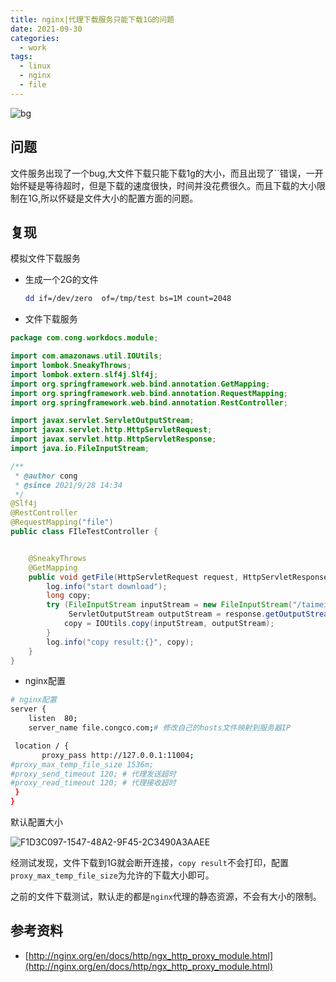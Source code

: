 ```yaml
---
title: nginx|代理下载服务只能下载1G的问题
date: 2021-09-30
categories:
  - work
tags:
  - linux
  - nginx
  - file
---
```


![bg](https://fastly.jsdelivr.net/gh/qbmzc/images/2021/202109301404990.png)

<!-- more -->

## 问题

文件服务出现了一个bug,大文件下载只能下载1g的大小，而且出现了``错误，一开始怀疑是等待超时，但是下载的速度很快，时间并没花费很久。而且下载的大小限制在1G,所以怀疑是文件大小的配置方面的问题。

## 复现

模拟文件下载服务

- 生成一个2G的文件

  ```bash
  dd if=/dev/zero  of=/tmp/test bs=1M count=2048
  ```

- 文件下载服务

```java
package com.cong.workdocs.module;

import com.amazonaws.util.IOUtils;
import lombok.SneakyThrows;
import lombok.extern.slf4j.Slf4j;
import org.springframework.web.bind.annotation.GetMapping;
import org.springframework.web.bind.annotation.RequestMapping;
import org.springframework.web.bind.annotation.RestController;

import javax.servlet.ServletOutputStream;
import javax.servlet.http.HttpServletRequest;
import javax.servlet.http.HttpServletResponse;
import java.io.FileInputStream;

/**
 * @author cong
 * @since 2021/9/28 14:34
 */
@Slf4j
@RestController
@RequestMapping("file")
public class FIleTestController {


    @SneakyThrows
    @GetMapping
    public void getFile(HttpServletRequest request, HttpServletResponse response){
        log.info("start download");
        long copy;
        try (FileInputStream inputStream = new FileInputStream("/taimei/test.txt");
             ServletOutputStream outputStream = response.getOutputStream()) {
            copy = IOUtils.copy(inputStream, outputStream);
        }
        log.info("copy result:{}", copy);
    }
}
```

- nginx配置

```bash
# nginx配置
server {
    listen  80;
    server_name file.congco.com;# 修改自己的hosts文件映射到服务器IP

 location / {
       proxy_pass http://127.0.0.1:11004;
#proxy_max_temp_file_size 1536m;
#proxy_send_timeout 120; # 代理发送超时
#proxy_read_timeout 120; # 代理接收超时       
 }
}
```

默认配置大小

![F1D3C097-1547-48A2-9F45-2C3490A3AAEE](https://fastly.jsdelivr.net/gh/qbmzc/images/2021/202109301359102.png)

经测试发现，文件下载到1G就会断开连接，`copy result`不会打印，配置`proxy_max_temp_file_size`为允许的下载大小即可。

之前的文件下载测试，默认走的都是`nginx`代理的静态资源，不会有大小的限制。

## 参考资料

- [http://nginx.org/en/docs/http/ngx_http_proxy_module.html](http://nginx.org/en/docs/http/ngx_http_proxy_module.html)